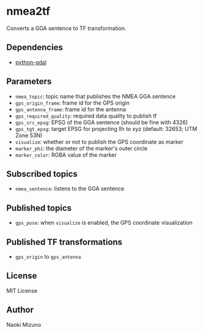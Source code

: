 # nmea2tf

Converts a GGA sentence to TF transformation.


## Dependencies

- [python-gdal](https://pypi.python.org/pypi/GDAL)


## Parameters

- `nmea_topic`: topic name that publishes the NMEA GGA sentence
- `gps_origin_frame`: frame id for the GPS origin
- `gps_antenna_frame`: frame id for the antenna
- `gps_required_quality`: required data quality to publish tf
- `gps_src_epsg`: EPSG of the GGA sentence (should be fine with 4326)
- `gps_tgt_epsg`: target EPSG for projecting llh to xyz (default: 32653; UTM
  Zone 53N)
- `visualize`: whether or not to publish the GPS coordinate as marker
- `marker_phi`: the diameter of the marker's outer circle
- `marker_color`: RGBA value of the marker


## Subscribed topics

- `nmea_sentence`: listens to the GGA sentence


## Published topics

- `gps_pose`: when `visualize` is enabled, the GPS coordinate visualization


## Published TF transformations

- `gps_origin` to `gps_antenna`


## License

MIT License


## Author

Naoki Mizuno
